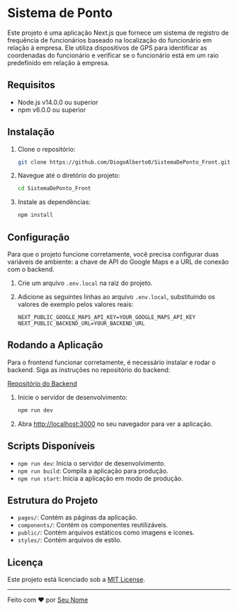 # Sistema de Ponto

Este projeto é uma aplicação Next.js que fornece um sistema de registro de frequência de funcionários baseado na localização do funcionário em relação à empresa. Ele utiliza dispositivos de GPS para identificar as coordenadas do funcionário e verificar se o funcionário está em um raio predefinido em relação à empresa.

## Requisitos

- Node.js v14.0.0 ou superior
- npm v6.0.0 ou superior

## Instalação

1. Clone o repositório:

    ```sh
    git clone https://github.com/DiogoAlberto0/SistemaDePonto_Front.git
    ```

2. Navegue até o diretório do projeto:

    ```sh
    cd SistemaDePonto_Front
    ```

3. Instale as dependências:

    ```sh
    npm install
    ```

## Configuração

Para que o projeto funcione corretamente, você precisa configurar duas variáveis de ambiente: a chave de API do Google Maps e a URL de conexão com o backend.

1. Crie um arquivo `.env.local` na raiz do projeto.
2. Adicione as seguintes linhas ao arquivo `.env.local`, substituindo os valores de exemplo pelos valores reais:

    ```plaintext
    NEXT_PUBLIC_GOOGLE_MAPS_API_KEY=YOUR_GOOGLE_MAPS_API_KEY
    NEXT_PUBLIC_BACKEND_URL=YOUR_BACKEND_URL
    ```

## Rodando a Aplicação

Para o frontend funcionar corretamente, é necessário instalar e rodar o backend. Siga as instruções no repositório do backend:

[Repositório do Backend](https://github.com/DiogoAlberto0/SistemaDePonto_Back)

1. Inicie o servidor de desenvolvimento:

    ```sh
    npm run dev
    ```

2. Abra [http://localhost:3000](http://localhost:3000) no seu navegador para ver a aplicação.

## Scripts Disponíveis

- `npm run dev`: Inicia o servidor de desenvolvimento.
- `npm run build`: Compila a aplicação para produção.
- `npm run start`: Inicia a aplicação em modo de produção.

## Estrutura do Projeto

- `pages/`: Contém as páginas da aplicação.
- `components/`: Contém os componentes reutilizáveis.
- `public/`: Contém arquivos estáticos como imagens e ícones.
- `styles/`: Contém arquivos de estilo.

## Licença

Este projeto está licenciado sob a [MIT License](LICENSE).

---

Feito com ❤️ por [Seu Nome](https://seu-perfil.com)
